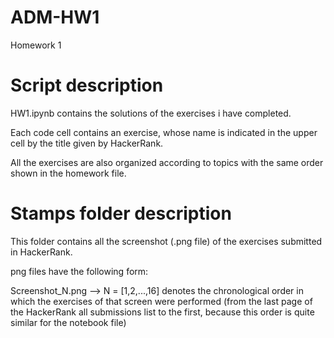 # ADM-HW1
Homework 1

# Script description
HW1.ipynb contains the solutions of the exercises i have completed.

Each code cell contains an exercise, whose name is indicated in the upper cell by the title given by HackerRank.

All the exercises are also organized according to topics with the same order shown in the homework file.

# Stamps folder description
This folder contains all the screenshot (.png file) of the exercises submitted in HackerRank.

png files have the following form:

Screenshot_N.png --> N = [1,2,...,16] denotes the chronological order in which the exercises of that screen were performed (from the last page of the HackerRank all submissions list to the first, because this order is quite similar for the notebook file)
